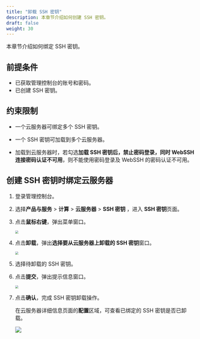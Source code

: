 ```yaml
---
title: "卸载 SSH 密钥"
description: 本章节介绍如何创建 SSH 密钥。
draft: false
weight: 30
---
```


本章节介绍如何绑定 SSH 密钥。

## 前提条件

- 已获取管理控制台的账号和密码。
- 已创建 SSH 密钥。

## 约束限制

- 一个云服务器可绑定多个 SSH 密钥。

- 一个 SSH 密钥可加载到多个云服务器。
- 加载到云服务器时，若勾选**加载 SSH 密钥后，禁止密码登录，同时 WebSSH 连接密码认证不可用**，则不能使用密码登录及 WebSSH 的密码认证不可用。

## 创建 SSH 密钥时绑定云服务器

1. 登录管理控制台。

1. 选择**产品与服务** > **计算** > **云服务器** >  **SSH 密钥** ，进入 **SSH 密钥**页面。

3. 点击**鼠标右键**，弹出菜单窗口。

   <img src="/compute/vm/_images/vm_ssh_unload.png" style="zoom:50%;" />

4. 点击**卸载**，弹出**选择要从云服务器上卸载的 SSH 密钥**窗口。

   <img src="/compute/vm/_images/vm_ssh_unload_choose.png" style="zoom:50%;" />

5. 选择待卸载的 SSH 密钥。

6. 点击**提交**，弹出提示信息窗口。

   <img src="/compute/vm/_images/vm_ssh_unload_confirm.png" style="zoom:50%;" />

7. 点击**确认**，完成 SSH 密钥卸载操作。

   在云服务器详细信息页面的**配置**区域，可查看已绑定的 SSH 密钥是否已卸载。

   ![](/compute/vm/_images/vm_ssh_bind_site.png)
